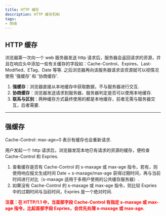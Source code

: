 ```yaml
---
title: HTTP 缓存 
description: HTTP 缓存机制
tags:
- 网络
---
```


## HTTP 缓存

浏览器第一次向一个 web 服务器发送 http 请求后，服务器会返回请求的资源，并且在响应头中添加一些有关缓存的字段如：Cache-Control、Expires、Last-Modified、ETag、Date 等等. 之后浏览器再向该服务器请求该资源就可以视情况使用 '强缓存' 和 '协商缓存'.<br>

1. **强缓存**：浏览器直接从本地缓存中获取数据，不与服务器进行交互.<br>
2. **协商缓存**：浏览器发送请求到服务器，服务器判定是否可以使用本地缓存.<br>
3. **联系与区别**：两种缓存方式最终使用的都是本地缓存，前者无需与服务器交互，后者需要.<br>

***

## 强缓存

Cache-Control: max-age=0 表示有缓存也会重新请求.<br>

用户发起一个 http 请求后，浏览器发现本地已有请求的资源的缓存，便检查 Cache-Control 和 Expries.<br>

1. 查看缓存是否有 Cache-Control 的 s-maxage 或 max-age 指令，若有，则使用响应报文生成时间 Date + s-maxage/max-age 获得过期时间，再与当前时间进行对比（s-maxage 适用于多用户使用的公共缓存服务器）.<br>
2. 如果没有 Cache-Control 的 s-maxage 或 max-age 指令，则比较 Expries 中的过期时间与当前时间，Expries 是一个绝对时间.<br>

**<font color='red'>注意：在 HTTP/1.1 中，当首部字段 Cache-Control 有指定 s-maxage 或 max-age 指令，比起首部字段 Expries，会优先处理 s-maxage 或 max-age.</font>**





